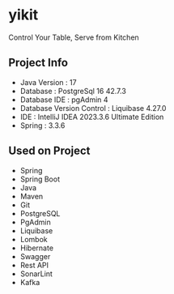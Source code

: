 # yikit
Control Your Table, Serve from Kitchen

Project Info
------------
- Java Version : 17
- Database : PostgreSql 16 42.7.3
- Database IDE : pgAdmin 4
- Database Version Control : Liquibase 4.27.0
- IDE : IntelliJ IDEA 2023.3.6 Ultimate Edition
- Spring : 3.3.6

Used on Project
---------------
- Spring
- Spring Boot
- Java
- Maven
- Git
- PostgreSQL
- PgAdmin
- Liquibase
- Lombok
- Hibernate
- Swagger
- Rest API
- SonarLint
- Kafka